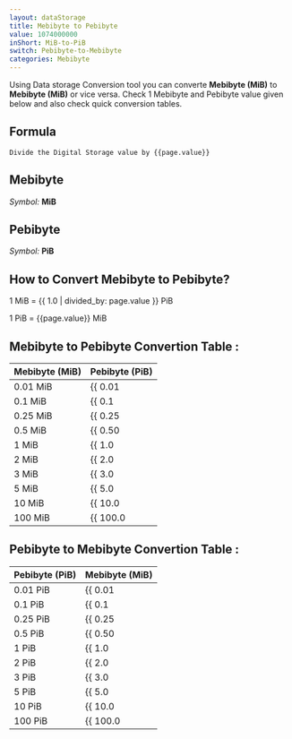 ```yaml
---
layout: dataStorage
title: Mebibyte to Pebibyte
value: 1074000000
inShort: MiB-to-PiB
switch: Pebibyte-to-Mebibyte
categories: Mebibyte
---
```


Using Data storage Conversion tool you can converte **Mebibyte (MiB)** to **Mebibyte (MiB)** or vice versa. Check 1 Mebibyte and Pebibyte value given below and also check quick conversion tables.

## Formula
`Divide the Digital Storage value by {{page.value}}`

## Mebibyte
*Symbol:* **MiB**

## Pebibyte
*Symbol:* **PiB**

## How to Convert Mebibyte to Pebibyte?

1 MiB = {{ 1.0 | divided_by: page.value }} PiB

1 PiB = {{page.value}} MiB


## Mebibyte to Pebibyte Convertion Table :

| Mebibyte (MiB) | Pebibyte (PiB) |
| ---- | ---- |
| 0.01 MiB | {{ 0.01 | divided_by: page.value }} PiB |
| 0.1 MiB | {{ 0.1 | divided_by: page.value }} PiB |
| 0.25 MiB | {{ 0.25 | divided_by: page.value }} PiB |
| 0.5 MiB | {{ 0.50 | divided_by: page.value }} PiB |
| 1 MiB | {{ 1.0 | divided_by: page.value }} PiB |
| 2 MiB | {{ 2.0 | divided_by: page.value }} PiB |
| 3 MiB | {{ 3.0 | divided_by: page.value }} PiB |
| 5 MiB | {{ 5.0 | divided_by: page.value }} PiB |
| 10 MiB | {{ 10.0 | divided_by: page.value }} PiB |
| 100 MiB | {{ 100.0 | divided_by: page.value }} PiB |

## Pebibyte to Mebibyte Convertion Table :

| Pebibyte (PiB) | Mebibyte (MiB) |
| ---- | ---- |
| 0.01 PiB | {{ 0.01 | times: page.value }} MiB |
| 0.1 PiB | {{ 0.1 | times: page.value }} MiB |
| 0.25 PiB | {{ 0.25 | times: page.value }} MiB |
| 0.5 PiB | {{ 0.50 | times: page.value }} MiB |
| 1 PiB | {{ 1.0 | times: page.value }} MiB |
| 2 PiB | {{ 2.0 | times: page.value }} MiB |
| 3 PiB | {{ 3.0 | times: page.value }} MiB |
| 5 PiB | {{ 5.0 | times: page.value }} MiB |
| 10 PiB | {{ 10.0 | times: page.value }} MiB |
| 100 PiB | {{ 100.0 | times: page.value }} MiB |


<script>
document.getElementById('selectInput')[9].selected = true
document.getElementById('selectOutput')[21].selected = true
</script>
